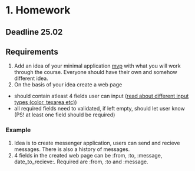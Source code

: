 # 1. Homework

## Deadline 25.02

## Requirements

1. Add an idea of your minimal application [mvp](https://en.wikipedia.org/wiki/Minimum_viable_product) with what you will work through the course. Everyone should have their own and somehow different idea.
1. On the basis of your idea create a web page 
  * should contain atleast 4 fields user can input ([read about different input types (color, texarea etc)](http://www.w3schools.com/html/html_form_input_types.asp))
  * all required fields need to validated, if left empty, should let user know (PS! at least one field should be required)
  
### Example

1. Idea is to create messenger application, users can send and recieve messages. There is also a history of messages.
2. 4 fields in the created web page can be :from, :to, :message, date_to_recieve:. Required are :from, :to and :message.


